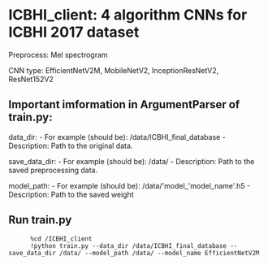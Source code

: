 # ICBHI_client: 4 algorithm CNNs for ICBHI 2017 dataset
Preprocess:  Mel spectrogram

CNN type: EfficientNetV2M, MobileNetV2, InceptionResNetV2, ResNet152V2

## Important imformation in ArgumentParser of train.py:
data_dir: - For example (should be): /data/ICBHI_final_database
          - Description: Path to the original data.
          
save_data_dir: - For example (should be): /data/
               - Description: Path to the saved preprocessing data.
               
model_path: - For example (should be): /data/'model_'model_name'.h5
            - Description: Path to the saved weight
            
## Run train.py
          %cd /ICBHI_client
          !python train.py --data_dir /data/ICBHI_final_database --save_data_dir /data/ --model_path /data/ --model_name EfficientNetV2M 
               

